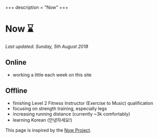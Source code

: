 +++
description = "Now"
+++
<h1>Now <span role="img" aria-label="timer">⌛</span></h1>
<p><em>Last updated: Sunday, 5th August 2018</em></p>
<h2>Online</h2>
<ul>
	<li>working a little each week on this site</li>
</ul>
<h2>Offline</h2>
<ul>
	<li>finishing Level 2 Fitness Instructor (Exercise to Music) qualification</li>
	<li>focusing on strength training, especially legs</li>
	<li>increasing running distance (currently ~3k comfortably)</li>
	<li>learning Korean (<span lang="ko">안녕하세요</span>!)</li>
</ul>
<p>This page is inspired by the <a href="https://nownownow.com/about" target="_blank">Now Project</a>.
